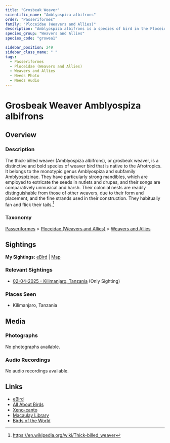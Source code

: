 ```yaml
---
title: "Grosbeak Weaver"
scientific_name: "Amblyospiza albifrons"
order: "Passeriformes"
family: "Ploceidae (Weavers and Allies)"
description: "Amblyospiza albifrons is a species of bird in the Ploceidae (Weavers and Allies) family. It has been observed 1 times."
species_group: "Weavers and Allies"
species_code: "growea1"

sidebar_position: 249
sidebar_class_name: " "
tags: 
  - Passeriformes
  - Ploceidae (Weavers and Allies)
  - Weavers and Allies
  - Needs Photo
  - Needs Audio
---
```


# Grosbeak Weaver <span className='sci_name'>Amblyospiza albifrons</span>

## Overview

### Description
The thick-billed weaver (Amblyospiza albifrons), or grosbeak weaver, is a distinctive and bold species of weaver bird that is native to the Afrotropics. It belongs to the monotypic genus Amblyospiza and subfamily Amblyospizinae.
They have particularly strong mandibles, which are employed to extricate the seeds in nutlets and drupes, and their songs are comparatively unmusical and harsh. Their colonial nests are readily distinguishable from those of other weavers, due to their form and placement, and the fine strands used in their construction.
They habitually fan and flick their tails.[^1]

[^1]: https://en.wikipedia.org/wiki/Thick-billed_weaver

### Taxonomy
[Passeriformes](/tags/passeriformes) > [Ploceidae (Weavers and Allies)](/tags/ploceidae-weavers-and-allies) > [Weavers and Allies](/tags/weavers-and-allies)


## Sightings

**My Sightings:** [eBird](https://ebird.org/lifelist?r=world&time=life&spp=growea1) | [Map](/map?species_code=growea1)

### Relevant Sightings

* [02-04-2025 - Kilimanjaro, Tanzania](https://ebird.org/checklist/S216367519) (Only Sighting)

### Places Seen

* Kilimanjaro, Tanzania



## Media
### Photographs
No photographs available.

### Audio Recordings
No audio recordings available.

## Links
* [eBird](https://ebird.org/species/growea1) 
* [All About Birds](https://www.allaboutbirds.org/guide/growea1) 
* [Xeno-canto](https://www.xeno-canto.org/species/amblyospiza-albifrons) 
* [Macaulay Library](https://search.macaulaylibrary.org/catalog?taxonCode=growea1&sort=rating_rank_desc)
* [Birds of the World](https://birdsoftheworld.org/bow/species/growea1)
